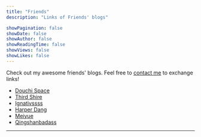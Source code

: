 ```yaml
---
title: "Friends"
description: "Links of Friends' blogs"

showPagination: false
showDate: false
showAuthor: false
showReadingTime: false
showViews: false
showLikes: false
---
```


Check out my awesome friends' blogs. Feel free to <a href="mailto: tiffahahahu7@gmail.com">contact me</a> to exchange links!

- <a href="https://blog.douchi.space/">Douchi Space</a>
- <a href="https://thirdshire.com/">Third Shire</a>
- <a href="http://ignativssss.com/">Ignativssss</a>
- <a href="https://harper-dang.format.com/">Harper Dang</a>
- <a href="https://express.adobe.com/page/Sfo9MPU1r9jSk/">Meiyue</a>
- <a href="https://qingshanbadass.notion.site/e3d519283a9f4412acc1d174ec94e30d">Qingshanbadass</a>

---

